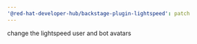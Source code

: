 ```yaml
---
'@red-hat-developer-hub/backstage-plugin-lightspeed': patch
---
```


change the lightspeed user and bot avatars
